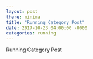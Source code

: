 ```yaml
---
layout: post
there: minima
title: "Running Category Post"
date: 2017-10-23 04:00:00 -0000
categories: running
---
```



Running Category Post
